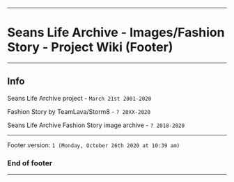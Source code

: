
***

# Seans Life Archive - Images/Fashion Story - Project Wiki (Footer)

***

## Info

Seans Life Archive project - `March 21st 2001-2020`

Fashion Story by TeamLava/Storm8 - `? 20XX-2020`

Seans Life Archive Fashion Story image archive - `? 2018-2020`

***

Footer version: `1 (Monday, October 26th 2020 at 10:39 am)`

### End of footer

***
